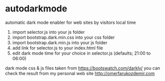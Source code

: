 # autodarkmode

automatic dark mode enabler for web sites by visitors local time


1. import selector.js into your js folder
2. import bootstrap.dark.min.css into your css folder
3. import bootstrap.dark.min.js into your js folder
4. add link for selector.js to your index.html file <script src="js/selector.js"></script>
5. edit dark mode time for your choice in selector.js (defaults; 21:00 to 06:00)

dark mode css & js files taken from https://bootswatch.com/darkly/
you can check the result from my personal web site http://omerfarukozdemir.com
